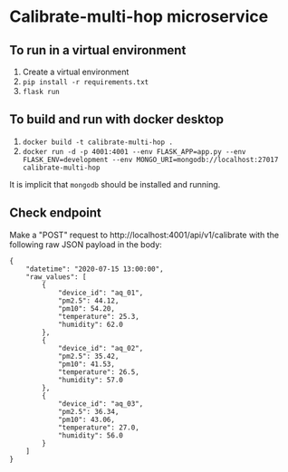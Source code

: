 # Calibrate-multi-hop microservice

## To run in a virtual environment

1. Create a virtual environment
2. `pip install -r requirements.txt`
3. `flask run`

## To build and run with docker desktop

1. `docker build -t calibrate-multi-hop .`
2. `docker run -d -p 4001:4001 --env FLASK_APP=app.py --env FLASK_ENV=development --env MONGO_URI=mongodb://localhost:27017 calibrate-multi-hop`

It is implicit that `mongodb` should be installed and running.

## Check endpoint

Make a "POST" request to http://localhost:4001/api/v1/calibrate with the following raw JSON payload in the body:

```{json}
{
    "datetime": "2020-07-15 13:00:00",
    "raw_values": [
        {
            "device_id": "aq_01",
            "pm2.5": 44.12,
            "pm10": 54.20,
            "temperature": 25.3,
            "humidity": 62.0
        },
        {
            "device_id": "aq_02",
            "pm2.5": 35.42,
            "pm10": 41.53,
            "temperature": 26.5,
            "humidity": 57.0
        },
        {
            "device_id": "aq_03",
            "pm2.5": 36.34,
            "pm10": 43.06,
            "temperature": 27.0,
            "humidity": 56.0
        }
    ]
}
```